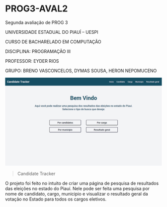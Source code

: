# PROG3-AVAL2
Segunda avaliação de PROG 3

UNIVERSIDADE ESTADUAL DO PIAUÍ – UESPI

CURSO DE BACHARELADO EM COMPUTAÇÃO

DISCIPLINA: PROGRAMAÇÃO III

PROFESSOR: EYDER RIOS

GRUPO: BRENO VASCONCELOS, DYMAS SOUSA, HERON NEPOMUCENO

![preview](./.github/preview.png)

> Candidate Tracker

O projeto foi feito no intuito de criar uma página de pesquisa de resultados das eleições no estado do Piauí. Nele pode ser feita uma pesquisa por nome de candidato, cargo, municipio e visualizar o resultado geral da votação no Estado para todos os cargos eletivos.